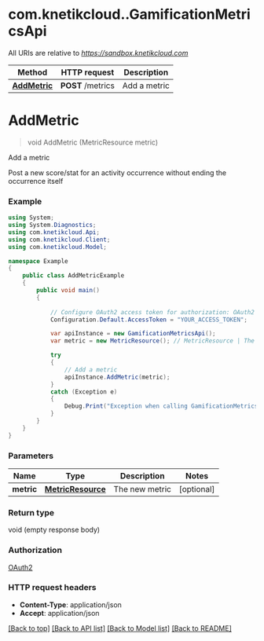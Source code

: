 # com.knetikcloud..GamificationMetricsApi

All URIs are relative to *https://sandbox.knetikcloud.com*

Method | HTTP request | Description
------------- | ------------- | -------------
[**AddMetric**](GamificationMetricsApi.md#addmetric) | **POST** /metrics | Add a metric


<a name="addmetric"></a>
# **AddMetric**
> void AddMetric (MetricResource metric)

Add a metric

Post a new score/stat for an activity occurrence without ending the occurrence itself

### Example
```csharp
using System;
using System.Diagnostics;
using com.knetikcloud.Api;
using com.knetikcloud.Client;
using com.knetikcloud.Model;

namespace Example
{
    public class AddMetricExample
    {
        public void main()
        {
            
            // Configure OAuth2 access token for authorization: OAuth2
            Configuration.Default.AccessToken = "YOUR_ACCESS_TOKEN";

            var apiInstance = new GamificationMetricsApi();
            var metric = new MetricResource(); // MetricResource | The new metric (optional) 

            try
            {
                // Add a metric
                apiInstance.AddMetric(metric);
            }
            catch (Exception e)
            {
                Debug.Print("Exception when calling GamificationMetricsApi.AddMetric: " + e.Message );
            }
        }
    }
}
```

### Parameters

Name | Type | Description  | Notes
------------- | ------------- | ------------- | -------------
 **metric** | [**MetricResource**](MetricResource.md)| The new metric | [optional] 

### Return type

void (empty response body)

### Authorization

[OAuth2](../README.md#OAuth2)

### HTTP request headers

 - **Content-Type**: application/json
 - **Accept**: application/json

[[Back to top]](#) [[Back to API list]](../README.md#documentation-for-api-endpoints) [[Back to Model list]](../README.md#documentation-for-models) [[Back to README]](../README.md)

